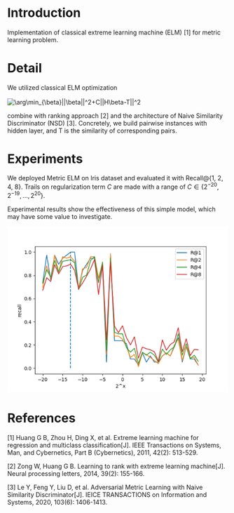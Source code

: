# Introduction

Implementation of classical extreme learning machine (ELM) [1] for metric learning problem.

# Detail

We utilized classical ELM optimization

<img src="http://www.sciweavers.org/tex2img.php?eq=%5Carg%5Cmin_%7B%5Cbeta%7D%7C%7C%5Cbeta%7C%7C%5E2%2BC%7C%7CH%5Cbeta-T%7C%7C%5E2&bc=White&fc=Black&im=png&fs=12&ff=arev&edit=0" align="center" border="0" alt="\arg\min_{\beta}||\beta||^2+C||H\beta-T||^2" width="225" height="33" />

combine with ranking approach [2] and the architecture of Naive Similarity Discriminator (NSD) [3]. Concretely, we build pairwise instances with hidden layer, and T is the similarity of corresponding pairs.

# Experiments

We deployed Metric ELM on Iris dataset and evaluated it with Recall@{1, 2, 4, 8}. Trails on regularization term $C$ are made with a range of $C\in \{2^{-20},2^{-19},...,2^{20}\}$.

Experimental results show the effectiveness of this simple model, which may have some value to investigate.

![](resources/comparison.png)

# References

[1] Huang G B, Zhou H, Ding X, et al. Extreme learning machine for regression and multiclass classification[J]. IEEE Transactions on Systems, Man, and Cybernetics, Part B (Cybernetics), 2011, 42(2): 513-529.

[2] Zong W, Huang G B. Learning to rank with extreme learning machine[J]. Neural processing letters, 2014, 39(2): 155-166.

[3] Le Y, Feng Y, Liu D, et al. Adversarial Metric Learning with Naive Similarity Discriminator[J]. IEICE TRANSACTIONS on Information and Systems, 2020, 103(6): 1406-1413.



